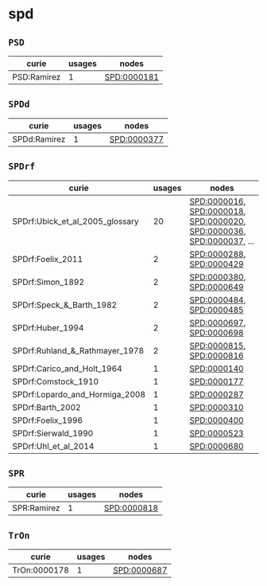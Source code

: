 # spd

## `PSD`

| curie       |   usages | nodes                                                     |
|-------------|----------|-----------------------------------------------------------|
| PSD:Ramirez |        1 | [SPD:0000181](http://purl.obolibrary.org/obo/SPD_0000181) |

## `SPDd`

| curie        |   usages | nodes                                                     |
|--------------|----------|-----------------------------------------------------------|
| SPDd:Ramirez |        1 | [SPD:0000377](http://purl.obolibrary.org/obo/SPD_0000377) |

## `SPDrf`

| curie                           |   usages | nodes                                                                                                                                                                                                                                                                                                      |
|---------------------------------|----------|------------------------------------------------------------------------------------------------------------------------------------------------------------------------------------------------------------------------------------------------------------------------------------------------------------|
| SPDrf:Ubick_et_al_2005_glossary |       20 | [SPD:0000016](http://purl.obolibrary.org/obo/SPD_0000016), [SPD:0000018](http://purl.obolibrary.org/obo/SPD_0000018), [SPD:0000020](http://purl.obolibrary.org/obo/SPD_0000020), [SPD:0000036](http://purl.obolibrary.org/obo/SPD_0000036), [SPD:0000037](http://purl.obolibrary.org/obo/SPD_0000037), ... |
| SPDrf:Foelix_2011               |        2 | [SPD:0000288](http://purl.obolibrary.org/obo/SPD_0000288), [SPD:0000429](http://purl.obolibrary.org/obo/SPD_0000429)                                                                                                                                                                                       |
| SPDrf:Simon_1892                |        2 | [SPD:0000380](http://purl.obolibrary.org/obo/SPD_0000380), [SPD:0000649](http://purl.obolibrary.org/obo/SPD_0000649)                                                                                                                                                                                       |
| SPDrf:Speck_&_Barth_1982        |        2 | [SPD:0000484](http://purl.obolibrary.org/obo/SPD_0000484), [SPD:0000485](http://purl.obolibrary.org/obo/SPD_0000485)                                                                                                                                                                                       |
| SPDrf:Huber_1994                |        2 | [SPD:0000697](http://purl.obolibrary.org/obo/SPD_0000697), [SPD:0000698](http://purl.obolibrary.org/obo/SPD_0000698)                                                                                                                                                                                       |
| SPDrf:Ruhland_&_Rathmayer_1978  |        2 | [SPD:0000815](http://purl.obolibrary.org/obo/SPD_0000815), [SPD:0000816](http://purl.obolibrary.org/obo/SPD_0000816)                                                                                                                                                                                       |
| SPDrf:Carico_and_Holt_1964      |        1 | [SPD:0000140](http://purl.obolibrary.org/obo/SPD_0000140)                                                                                                                                                                                                                                                  |
| SPDrf:Comstock_1910             |        1 | [SPD:0000177](http://purl.obolibrary.org/obo/SPD_0000177)                                                                                                                                                                                                                                                  |
| SPDrf:Lopardo_and_Hormiga_2008  |        1 | [SPD:0000287](http://purl.obolibrary.org/obo/SPD_0000287)                                                                                                                                                                                                                                                  |
| SPDrf:Barth_2002                |        1 | [SPD:0000310](http://purl.obolibrary.org/obo/SPD_0000310)                                                                                                                                                                                                                                                  |
| SPDrf:Foelix_1996               |        1 | [SPD:0000400](http://purl.obolibrary.org/obo/SPD_0000400)                                                                                                                                                                                                                                                  |
| SPDrf:Sierwald_1990             |        1 | [SPD:0000523](http://purl.obolibrary.org/obo/SPD_0000523)                                                                                                                                                                                                                                                  |
| SPDrf:Uhl_et_al_2014            |        1 | [SPD:0000680](http://purl.obolibrary.org/obo/SPD_0000680)                                                                                                                                                                                                                                                  |

## `SPR`

| curie       |   usages | nodes                                                     |
|-------------|----------|-----------------------------------------------------------|
| SPR:Ramirez |        1 | [SPD:0000818](http://purl.obolibrary.org/obo/SPD_0000818) |

## `TrOn`

| curie        |   usages | nodes                                                     |
|--------------|----------|-----------------------------------------------------------|
| TrOn:0000178 |        1 | [SPD:0000687](http://purl.obolibrary.org/obo/SPD_0000687) |

